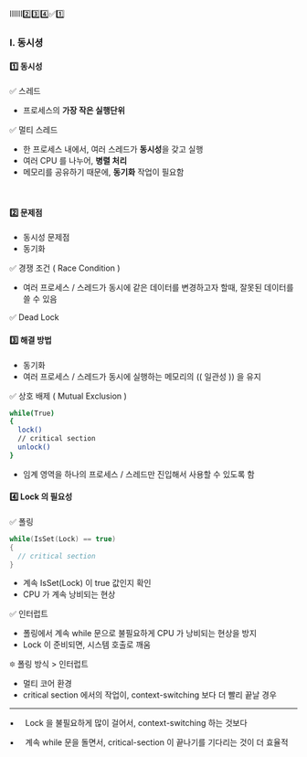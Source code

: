 
ⅠⅡⅢ2️⃣3️⃣4️⃣✅1️⃣

### Ⅰ. 동시셩
#### 1️⃣ 동시성
✅ 스레드
- 프로세스의 **가장 작은 실행단위**

✅ 멀티 스레드
- 한 프로세스 내에서, 여러 스레드가 **동시성**을 갖고 실행
- 여러 CPU 를 나누어, **병렬 처리**
- 메모리를 공유하기 때문에, **동기화** 작업이 필요함
<br/>

#### 2️⃣ 문제점
- 동시성 문제점
- 동기화

✅ 경쟁 조건 ( Race Condition )
- 여러 프로세스 / 스레드가 동시에 같은 데이터를 변경하고자 할때, 잘못된 데이터를 쓸 수 있음

✅ Dead Lock
<br/>

#### 3️⃣ 해결 방법
- 동기화
- 여러 프로세스 / 스레드가 동시에 실행하는 메모리의 (( 일관성 )) 을 유지

✅ 상호 배제 ( Mutual Exclusion )
```bash
while(True)
{
  lock()
  // critical section
  unlock()
}
```
- 임계 영역을 하나의 프로세스 / 스레드만 진입해서 사용할 수 있도록 함


#### 4️⃣ Lock 의 필요성
✅ 폴링
``` cpp
while(IsSet(Lock) == true)
{
  // critical section
}
```
- 계속 IsSet(Lock) 이 true 값인지 확인
- CPU 가 계속 낭비되는 현상

✅ 인터럽트
- 폴링에서 계속 while 문으로 불필요하게 CPU 가 낭비되는 현상을 방지
- Lock 이 준비되면, 시스템 호출로 깨움

🔯 폴링 방식 > 인터럽트
- 멀티 코어 환경
- critical section 에서의 작업이, context-switching 보다 더 빨리 끝날 경우
---
▪ &nbsp; &nbsp; Lock 을 불필요하게 많이 걸어서, context-switching 하는 것보다

▪ &nbsp; &nbsp; 계속 while 문을 돌면서, critical-section 이 끝나기를 기다리는 것이 더 효율적


